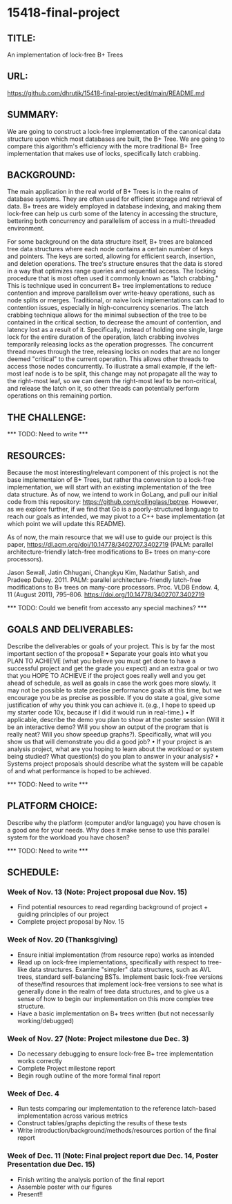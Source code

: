 # 15418-final-project

## TITLE: 
An implementation of lock-free B+ Trees

## URL: 
https://github.com/dhrutik/15418-final-project/edit/main/README.md

## SUMMARY:
We are going to construct a lock-free implementation of the canonical data structure upon which most databases are built, the B+ Tree. We are going to compare this algorithm's efficiency with the more traditional B+ Tree implementation that makes use of locks, specifically latch crabbing.

## BACKGROUND:
The main application in the real world of B+ Trees is in the realm of database systems. They are often used for efficient storage and retrieval of data. B+ trees are widely employed in database indexing, and making them lock-free can help us curb some of the latency in accessing the structure, bettering both concurrency and parallelism of access in a multi-threaded environment.

For some background on the data structure itself, B+ trees are balanced tree data structures where each node contains a certain number of keys and pointers. The keys are sorted, allowing for efficient search, insertion, and deletion operations. The tree's structure ensures that the data is stored in a way that optimizes range queries and sequential access. The locking procedure that is most often used it commonly known as "latch crabbing." This is technique used in concurrent B+ tree implementations to reduce contention and improve parallelism over write-heavy operations, such as node splits or merges. Traditional, or naive lock implementations can lead to contention issues, especially in high-concurrency scenarios. The latch crabbing technique allows for the minimal subsection of the tree to be contained in the critical section, to decrease the amount of contention, and latency lost as a result of it. Specifically, instead of holding one single, large lock for the entire duration of the operation, latch crabbing involves temporarily releasing locks as the operation progresses. The concurrent thread moves through the tree, releasing locks on nodes that are no longer deemed "critical" to the current operation. This allows other threads to access those nodes concurrently.  To illustrate a small example, if the left-most leaf node is to be split, this change may not propagate all the way to the right-most leaf, so we can deem the right-most leaf to be non-critical, and release the latch on it, so other threads can potentially perform operations on this remaining portion.

## THE CHALLENGE: 
*** TODO: Need to write ***


## RESOURCES:
Because the most interesting/relevant component of this project is not the base implementaion of B+ Trees, but rather tha conversion to a lock-free implementation, we will start with an existing implementation of the tree data structure. As of now, we intend to work in GoLang, and pull our initial code from this repository: https://github.com/collinglass/bptree. However, as we explore further, if we find that Go is a poorly-structured language to reach our goals as intended, we may pivot to a C++ base implementation (at which point we will update this README).

As of now, the main resource that we will use to guide our project is this paper,
https://dl.acm.org/doi/10.14778/3402707.3402719 (PALM: parallel architecture-friendly latch-free modifications to B+ trees on many-core processors).

Jason Sewall, Jatin Chhugani, Changkyu Kim, Nadathur Satish, and Pradeep Dubey. 2011. PALM: parallel architecture-friendly latch-free modifications to B+ trees on many-core processors. Proc. VLDB Endow. 4, 11 (August 2011), 795–806. https://doi.org/10.14778/3402707.3402719

*** TODO: Could we benefit from accessto any special machines? ***

## GOALS AND DELIVERABLES:
Describe the deliverables or goals of your project. This
is by far the most important section of the proposal!
• Separate your goals into what you PLAN TO ACHIEVE (what you believe you must
get done to have a successful project and get the grade you expect) and an extra
goal or two that you HOPE TO ACHIEVE if the project goes really well and you get
ahead of schedule, as well as goals in case the work goes more slowly. It may not be
possible to state precise performance goals at this time, but we encourage you be as
precise as possible. If you do state a goal, give some justification of why you think
you can achieve it. (e.g., I hope to speed up my starter code 10x, because if I did it
would run in real-time.)
• If applicable, describe the demo you plan to show at the poster session (Will it be an
interactive demo? Will you show an output of the program that is really neat? Will
you show speedup graphs?). Specifically, what will you show us that will demonstrate
you did a good job?
• If your project is an analysis project, what are you hoping to learn about the workload
or system being studied? What question(s) do you plan to answer in your analysis?
• Systems project proposals should describe what the system will be capable of and
what performance is hoped to be achieved.

*** TODO: Need to write ***

## PLATFORM CHOICE:
Describe why the platform (computer and/or language) you have
chosen is a good one for your needs. Why does it make sense to use this parallel system
for the workload you have chosen?

*** TODO: Need to write ***

## SCHEDULE:
### Week of Nov. 13 (Note: Project proposal due Nov. 15)
  - Find potential resources to read regarding background of project + guiding principles of our project
  - Complete project proposal by Nov. 15

### Week of Nov. 20 (Thanksgiving)
  - Ensure initial implementation (from resource repo) works as intended
  - Read up on lock-free implementations, specifically with respect to tree-like data structures. Examine "simpler" data structures, such as AVL trees, standard self-balancing BSTs. Implement basic lock-free versions of these/find resources that implement lock-free versions to see what is generally done in the realm of tree data structures, and to give us a sense of how to begin our implementation on this more complex tree structure.
  - Have a basic implementation on B+ trees written (but not necessarily working/debugged)

### Week of Nov. 27 (Note: Project milestone due Dec. 3)
  - Do necessary debugging to ensure lock-free B+ tree implementation works correctly
  - Complete Project milestone report
  - Begin rough outline of the more formal final report

### Week of Dec. 4 
  - Run tests comparing our implementation to the reference latch-based implementation across various metrics
  - Construct tables/graphs depicting the results of these tests
  - Write introduction/background/methods/resources portion of the final report

### Week of Dec. 11 (Note: Final project report due Dec. 14, Poster Presentation due Dec. 15)
  - Finish writing the analysis portion of the final report
  - Assemble poster with our figures
  - Present!!

